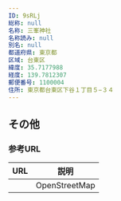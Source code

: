 ```yaml
---
ID: 9sRLj
総称: null
名称: 三峯神社
名称読み: null
別名: null
都道府県: 東京都
区域: 台東区
緯度: 35.7177988
経度: 139.7812307
郵便番号: 1100004
住所: 東京都台東区下谷１丁目５−３４
---
```


## その他

### 参考URL

| URL | 説明          |
| --- | ------------- |
|     | OpenStreetMap |
